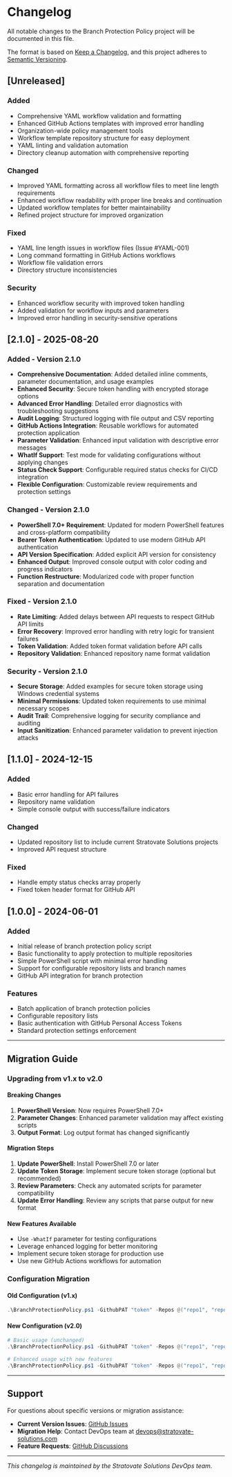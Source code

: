 # Changelog

All notable changes to the Branch Protection Policy project will be documented in this file.

The format is based on [Keep a Changelog](https://keepachangelog.com/en/1.0.0/),
and this project adheres to [Semantic Versioning](https://semver.org/spec/v2.0.0.html).

## [Unreleased]

### Added

- Comprehensive YAML workflow validation and formatting
- Enhanced GitHub Actions templates with improved error handling
- Organization-wide policy management tools
- Workflow template repository structure for easy deployment
- YAML linting and validation automation
- Directory cleanup automation with comprehensive reporting

### Changed

- Improved YAML formatting across all workflow files to meet line length requirements
- Enhanced workflow readability with proper line breaks and continuation
- Updated workflow templates for better maintainability
- Refined project structure for improved organization

### Fixed

- YAML line length issues in workflow files (Issue #YAML-001)
- Long command formatting in GitHub Actions workflows
- Workflow file validation errors
- Directory structure inconsistencies

### Security

- Enhanced workflow security with improved token handling
- Added validation for workflow inputs and parameters
- Improved error handling in security-sensitive operations

## [2.1.0] - 2025-08-20

### Added - Version 2.1.0

- **Comprehensive Documentation**: Added detailed inline comments, parameter documentation, and usage examples
- **Enhanced Security**: Secure token handling with encrypted storage options
- **Advanced Error Handling**: Detailed error diagnostics with troubleshooting suggestions
- **Audit Logging**: Structured logging with file output and CSV reporting
- **GitHub Actions Integration**: Reusable workflows for automated protection application
- **Parameter Validation**: Enhanced input validation with descriptive error messages
- **WhatIf Support**: Test mode for validating configurations without applying changes
- **Status Check Support**: Configurable required status checks for CI/CD integration
- **Flexible Configuration**: Customizable review requirements and protection settings

### Changed - Version 2.1.0

- **PowerShell 7.0+ Requirement**: Updated for modern PowerShell features and cross-platform compatibility
- **Bearer Token Authentication**: Updated to use modern GitHub API authentication
- **API Version Specification**: Added explicit API version for consistency
- **Enhanced Output**: Improved console output with color coding and progress indicators
- **Function Restructure**: Modularized code with proper function separation and documentation

### Fixed - Version 2.1.0

- **Rate Limiting**: Added delays between API requests to respect GitHub API limits
- **Error Recovery**: Improved error handling with retry logic for transient failures
- **Token Validation**: Added token format validation before API calls
- **Repository Validation**: Enhanced repository name format validation

### Security - Version 2.1.0

- **Secure Storage**: Added examples for secure token storage using Windows credential systems
- **Minimal Permissions**: Updated token requirements to use minimal necessary scopes
- **Audit Trail**: Comprehensive logging for security compliance and auditing
- **Input Sanitization**: Enhanced parameter validation to prevent injection attacks

## [1.1.0] - 2024-12-15

### Added
- Basic error handling for API failures
- Repository name validation
- Simple console output with success/failure indicators

### Changed
- Updated repository list to include current Stratovate Solutions projects
- Improved API request structure

### Fixed
- Handle empty status checks array properly
- Fixed token header format for GitHub API

## [1.0.0] - 2024-06-01

### Added
- Initial release of branch protection policy script
- Basic functionality to apply protection to multiple repositories
- Simple PowerShell script with minimal error handling
- Support for configurable repository lists and branch names
- GitHub API integration for branch protection

### Features
- Batch application of branch protection policies
- Configurable repository lists
- Basic authentication with GitHub Personal Access Tokens
- Standard protection settings enforcement

---

## Migration Guide

### Upgrading from v1.x to v2.0

#### Breaking Changes
1. **PowerShell Version**: Now requires PowerShell 7.0+
2. **Parameter Changes**: Enhanced parameter validation may affect existing scripts
3. **Output Format**: Log output format has changed significantly

#### Migration Steps
1. **Update PowerShell**: Install PowerShell 7.0 or later
2. **Update Token Storage**: Implement secure token storage (optional but recommended)
3. **Review Parameters**: Check any automated scripts for parameter compatibility
4. **Update Error Handling**: Review any scripts that parse output for new format

#### New Features Available
- Use `-WhatIf` parameter for testing configurations
- Leverage enhanced logging for better monitoring
- Implement secure token storage for production use
- Use new GitHub Actions workflows for automation

### Configuration Migration

#### Old Configuration (v1.x)
```powershell
.\BranchProtectionPolicy.ps1 -GithubPAT "token" -Repos @("repo1", "repo2")
```

#### New Configuration (v2.0)
```powershell
# Basic usage (unchanged)
.\BranchProtectionPolicy.ps1 -GithubPAT "token" -Repos @("repo1", "repo2")

# Enhanced usage with new features
.\BranchProtectionPolicy.ps1 -GithubPAT "token" -Repos @("repo1", "repo2") -Verbose -WhatIf
```

---

## Support

For questions about specific versions or migration assistance:

- **Current Version Issues**: [GitHub Issues](https://github.com/Stratovate-Solutions/BranchProtectionPolicy/issues)
- **Migration Help**: Contact DevOps team at devops@stratovate-solutions.com
- **Feature Requests**: [GitHub Discussions](https://github.com/Stratovate-Solutions/BranchProtectionPolicy/discussions)

---

*This changelog is maintained by the Stratovate Solutions DevOps team.*